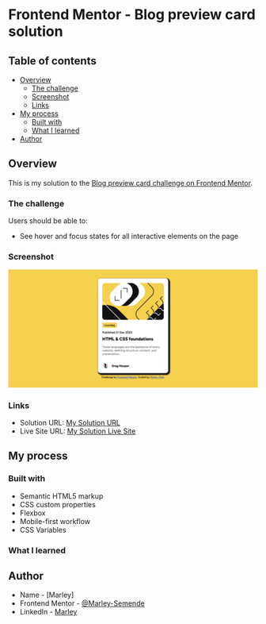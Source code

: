 # Frontend Mentor - Blog preview card solution

## Table of contents

- [Overview](#overview)
  - [The challenge](#the-challenge)
  - [Screenshot](#screenshot)
  - [Links](#links)
- [My process](#my-process)
  - [Built with](#built-with)
  - [What I learned](#what-i-learned)
- [Author](#author)

## Overview

This is my solution to the [Blog preview card challenge on Frontend Mentor](https://www.frontendmentor.io/challenges/blog-preview-card-ckPaj01IcS).

### The challenge

Users should be able to:

- See hover and focus states for all interactive elements on the page

### Screenshot

![](./screenshot.png)

### Links

- Solution URL: [My Solution URL]()
- Live Site URL: [My Solution Live Site]()

## My process

### Built with

- Semantic HTML5 markup
- CSS custom properties
- Flexbox
- Mobile-first workflow
- CSS Variables

### What I learned

## Author

- Name - [Marley]
- Frontend Mentor - [@Marley-Semende](https://www.frontendmentor.io/profile/Marley-Semende)
- LinkedIn - [Marley](https://www.linkedin.com/in/marley-semende-web-dev/)
